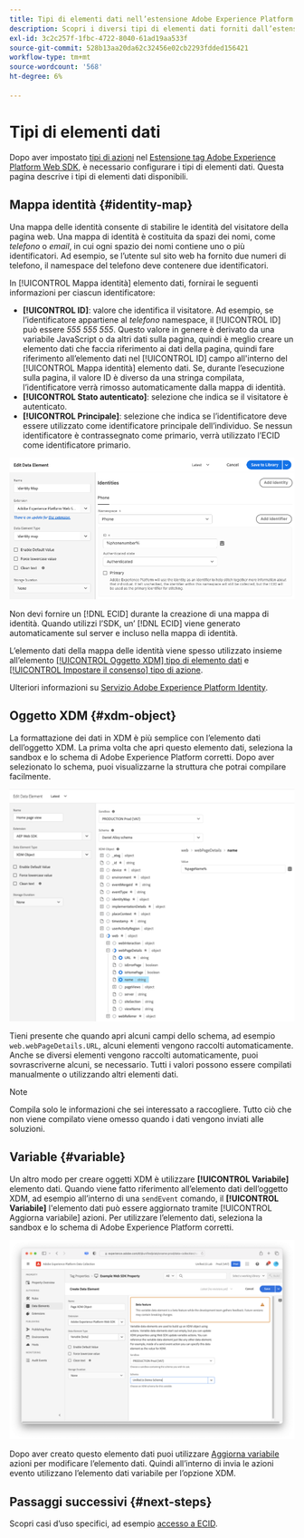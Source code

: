 ```yaml
---
title: Tipi di elementi dati nell’estensione Adobe Experience Platform Web SDK
description: Scopri i diversi tipi di elementi dati forniti dall’estensione tag Adobe Experience Platform Web SDK.
exl-id: 3c2c257f-1fbc-4722-8040-61ad19aa533f
source-git-commit: 528b13aa20da62c32456e02cb2293fdded156421
workflow-type: tm+mt
source-wordcount: '568'
ht-degree: 6%

---
```



# Tipi di elementi dati

Dopo aver impostato [tipi di azioni](action-types.md) nel [Estensione tag Adobe Experience Platform Web SDK](web-sdk-extension-configuration.md), è necessario configurare i tipi di elementi dati. Questa pagina descrive i tipi di elementi dati disponibili.

## Mappa identità {#identity-map}

Una mappa delle identità consente di stabilire le identità del visitatore della pagina web. Una mappa di identità è costituita da spazi dei nomi, come _telefono_ o _email_, in cui ogni spazio dei nomi contiene uno o più identificatori. Ad esempio, se l’utente sul sito web ha fornito due numeri di telefono, il namespace del telefono deve contenere due identificatori.

In [!UICONTROL Mappa identità] elemento dati, fornirai le seguenti informazioni per ciascun identificatore:

* **[!UICONTROL ID]**: valore che identifica il visitatore. Ad esempio, se l’identificatore appartiene al _telefono_ namespace, il [!UICONTROL ID] può essere _555 555 555_. Questo valore in genere è derivato da una variabile JavaScript o da altri dati sulla pagina, quindi è meglio creare un elemento dati che faccia riferimento ai dati della pagina, quindi fare riferimento all’elemento dati nel [!UICONTROL ID] campo all&#39;interno del [!UICONTROL Mappa identità] elemento dati. Se, durante l’esecuzione sulla pagina, il valore ID è diverso da una stringa compilata, l’identificatore verrà rimosso automaticamente dalla mappa di identità.
* **[!UICONTROL Stato autenticato]**: selezione che indica se il visitatore è autenticato.
* **[!UICONTROL Principale]**: selezione che indica se l’identificatore deve essere utilizzato come identificatore principale dell’individuo. Se nessun identificatore è contrassegnato come primario, verrà utilizzato l’ECID come identificatore primario.

![Immagine dell’interfaccia utente che mostra la schermata Edit Data Element.](assets/identity-map-data-element.png)

Non devi fornire un [!DNL ECID] durante la creazione di una mappa di identità. Quando utilizzi l’SDK, un’ [!DNL ECID] viene generato automaticamente sul server e incluso nella mappa di identità.

L’elemento dati della mappa delle identità viene spesso utilizzato insieme all’elemento [[!UICONTROL Oggetto XDM] tipo di elemento dati](#xdm-object) e [[!UICONTROL Impostare il consenso] tipo di azione](action-types.md#set-consent).

Ulteriori informazioni su [Servizio Adobe Experience Platform Identity](../../../../identity-service/home.md).

## Oggetto XDM {#xdm-object}

La formattazione dei dati in XDM è più semplice con l’elemento dati dell’oggetto XDM. La prima volta che apri questo elemento dati, seleziona la sandbox e lo schema di Adobe Experience Platform corretti. Dopo aver selezionato lo schema, puoi visualizzarne la struttura che potrai compilare facilmente.

![Immagine dell’interfaccia utente che mostra la struttura dell’oggetto XDM.](assets/XDM-object.png)

Tieni presente che quando apri alcuni campi dello schema, ad esempio `web.webPageDetails.URL`, alcuni elementi vengono raccolti automaticamente. Anche se diversi elementi vengono raccolti automaticamente, puoi sovrascriverne alcuni, se necessario. Tutti i valori possono essere compilati manualmente o utilizzando altri elementi dati.

>[!NOTE]
>
>Compila solo le informazioni che sei interessato a raccogliere. Tutto ciò che non viene compilato viene omesso quando i dati vengono inviati alle soluzioni.

## Variable {#variable}

Un altro modo per creare oggetti XDM è utilizzare **[!UICONTROL Variabile]** elemento dati. Quando viene fatto riferimento all’elemento dati dell’oggetto XDM, ad esempio all’interno di una `sendEvent` comando, il **[!UICONTROL Variabile]** l&#39;elemento dati può essere aggiornato tramite [!UICONTROL Aggiorna variabile] azioni. Per utilizzare l’elemento dati, seleziona la sandbox e lo schema di Adobe Experience Platform corretti.

![Immagine dell’interfaccia utente che mostra la schermata Crea elemento dati.](assets/variable-data-element.png)

Dopo aver creato questo elemento dati puoi utilizzare [Aggiorna variabile](./action-types.md#update-variable) azioni per modificare l’elemento dati. Quindi all’interno di invia le azioni evento utilizzano l’elemento dati variabile per l’opzione XDM.

## Passaggi successivi {#next-steps}

Scopri casi d’uso specifici, ad esempio [accesso a ECID](accessing-the-ecid.md).
